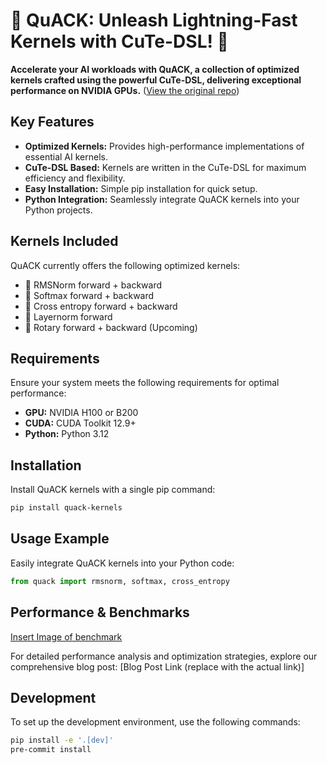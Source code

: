 # 🦆 QuACK: Unleash Lightning-Fast Kernels with CuTe-DSL! 🦆

**Accelerate your AI workloads with QuACK, a collection of optimized kernels crafted using the powerful CuTe-DSL, delivering exceptional performance on NVIDIA GPUs.**  ([View the original repo](https://github.com/Dao-AILab/quack))

## Key Features

*   **Optimized Kernels:** Provides high-performance implementations of essential AI kernels.
*   **CuTe-DSL Based:** Kernels are written in the CuTe-DSL for maximum efficiency and flexibility.
*   **Easy Installation:**  Simple pip installation for quick setup.
*   **Python Integration:** Seamlessly integrate QuACK kernels into your Python projects.

## Kernels Included

QuACK currently offers the following optimized kernels:

*   🦆 RMSNorm forward + backward
*   🦆 Softmax forward + backward
*   🦆 Cross entropy forward + backward
*   🦆 Layernorm forward
*   🦆 Rotary forward + backward (Upcoming)

## Requirements

Ensure your system meets the following requirements for optimal performance:

*   **GPU:** NVIDIA H100 or B200
*   **CUDA:** CUDA Toolkit 12.9+
*   **Python:** Python 3.12

## Installation

Install QuACK kernels with a single pip command:

```bash
pip install quack-kernels
```

## Usage Example

Easily integrate QuACK kernels into your Python code:

```python
from quack import rmsnorm, softmax, cross_entropy
```

## Performance & Benchmarks

[Insert Image of benchmark](media/bf16_kernel_benchmarks_single_row.svg)

For detailed performance analysis and optimization strategies, explore our comprehensive blog post:  [Blog Post Link (replace with the actual link)]

## Development

To set up the development environment, use the following commands:

```bash
pip install -e '.[dev]'
pre-commit install
```